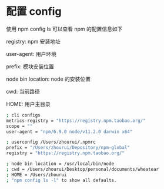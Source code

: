 # 配置 config

使用 npm config ls 可以查看 npm 的配置信息如下

registry: npm 安装地址

user-agent: 用户环境

prefix: 模块安装位置

node bin location: node 的安装位置

cwd: 当前路径

HOME: 用户主目录

```bash
; cli configs
metrics-registry = "https://registry.npm.taobao.org/"
scope = ""
user-agent = "npm/6.9.0 node/v11.2.0 darwin x64"

; userconfig /Users/zhourui/.npmrc
prefix = "/Users/zhourui/Depository/npm-global"
registry = "https://registry.npm.taobao.org/"

; node bin location = /usr/local/bin/node
; cwd = /Users/zhourui/Desktop/personal/documents/wheatear
; HOME = /Users/zhourui
; "npm config ls -l" to show all defaults.
```

